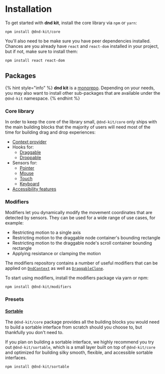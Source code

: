 # Installation

To get started with **dnd kit**, install the core library via `npm` or `yarn`:  

```
npm install @dnd-kit/core
```

You'll also need to be make sure you have peer dependencies installed. Chances are you already have `react` and `react-dom` installed in your project, but if not, make sure to install them:

```bash
npm install react react-dom
```

## Packages

{% hint style="info" %}
 **dnd kit** is a [monorepo](https://en.wikipedia.org/wiki/Monorepo). Depending on your needs, you may also want to install other  sub-packages that are available under the `@dnd-kit` namespace.
{% endhint %}

### Core library

In order to keep the core of the library small, `@dnd-kit/core` only ships with the main building blocks that the majority of users will need most of the time for building drag and drop experiences:

* [Context provider](../api-documentation/context-provider/)
* Hooks for: 
  * [Draggable](../api-documentation/draggable/)
  * [Droppable](../api-documentation/droppable/)
* Sensors for:
  * [Pointer](../api-documentation/sensors/pointer.md)
  * [Mouse](../api-documentation/sensors/mouse.md)
  * [Touch](../api-documentation/sensors/touch.md)
  * [Keyboard](../api-documentation/sensors/keyboard.md)
* [Accessibility features](../guides/accessibility.md)

### Modifiers

Modifiers let you dynamically modify the movement coordinates that are detected by sensors. They can be used for a wide range of use cases, for example:

* Restricting motion to a single axis
* Restricting motion to the draggable node container's bounding rectangle 
* Restricting motion to the draggable node's scroll container bounding rectangle
* Applying resistance or clamping the motion

The modifiers repository contains a number of useful modifiers that can be applied on [`DndContext`](../api-documentation/context-provider/) as well as [`DraggableClone`](../api-documentation/draggable/drag-overlay.md).

To start using modifiers, install the modifiers package via yarn or npm:

```
npm install @dnd-kit/modifiers
```

### Presets

#### [Sortable](../presets/sortable/)

The `@dnd-kit/core` package provides all the building blocks you would need to build a sortable interface from scratch should you choose to, but thankfully you don't need to. 

If you plan on building a sortable interface, we highly recommend you try out `@dnd-kit/sortable`, which is a small layer built on top of `@dnd-kit/core` and optimized for building silky smooth, flexible, and accessible sortable interfaces.

```
npm install @dnd-kit/sortable
```


